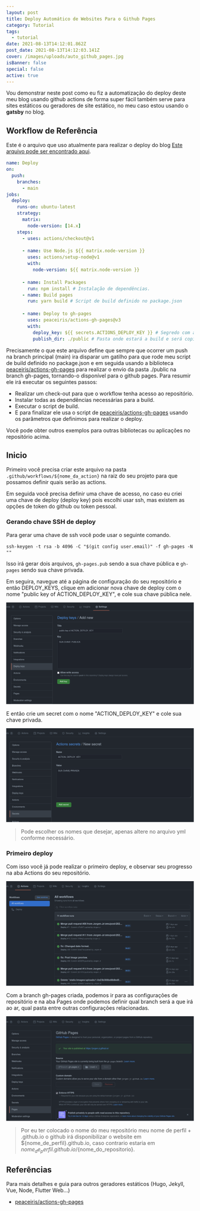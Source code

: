 ```yaml
---
layout: post
title: Deploy Automático de Websites Para o Github Pages
category: Tutorial
tags:
  - tutorial
date: 2021-08-13T14:12:01.862Z
post_date: 2021-08-13T14:12:03.141Z
cover: /images/uploads/auto_github_pages.jpg
isBanner: false
special: false
active: true
---
```

Vou demonstrar neste post como eu fiz a automatização do deploy deste meu blog usando github actions de forma super fácil também serve para sites estáticos ou geradores de site estático, no meu caso estou usando o **gatsby** no blog.

## Workflow de Referência

Este é o arquivo que uso atualmente para realizar o deploy do blog [Este arquivo pode ser encontrado aqui](https://gist.github.com/Jorgen-Jr/8b0d0a5ea008853e7332696b5d67e3dd#file-built-deploy-yml).

```yaml
name: Deploy
on:
  push:
    branches:
      - main
jobs:
  deploy:
    runs-on: ubuntu-latest
    strategy:
      matrix:
        node-version: [14.x]
    steps:
      - uses: actions/checkout@v1

      - name: Use Node.js ${{ matrix.node-version }}
        uses: actions/setup-node@v1
        with:
          node-version: ${{ matrix.node-version }}

      - name: Install Packages
        run: npm install # Instalação de dependências.
      - name: Build pages
        run: yarn build # Script de build definido no package.json

      - name: Deploy to gh-pages
        uses: peaceiris/actions-gh-pages@v3
        with:
          deploy_key: ${{ secrets.ACTIONS_DEPLOY_KEY }} # Segredo com a chave privada para acesso ssh
          publish_dir: ./public # Pasta onde estará a build e será copiada para a branch gh-pages.
```

Precisamente o que este arquivo define que sempre que ocorrer um push na branch principal (main) ira disparar um gatilho para que rode meu script de build definido no package.json e em seguida usando a biblioteca [peaceiris/actions-gh-pages](https://github.com/peaceiris/actions-gh-pages) para realizar o envio da pasta ./public na branch gh-pages, tornando-o disponível para o github pages. Para resumir ele irá executar os seguintes passos:

* Realizar um check-out para que o workflow tenha acesso ao repositório.
* Instalar todas as dependências necessárias para a build.
* Executar o script de build.
* E para finalizar ele usa o script de [peaceiris/actions-gh-pages](https://github.com/peaceiris/actions-gh-pages) usando os parâmetros que definimos para realizar o deploy.

Você pode obter outros exemplos para outras bibliotecas ou aplicações no repositório acima.

## Inicio

Primeiro você precisa criar este arquivo na pasta `.github/workflows/${nome_da_action}` na raiz do seu projeto para que possamos definir quais serão as actions.

Em seguida você precisa definir uma chave de acesso, no caso eu criei uma chave de deploy (deploy key) pois escolhi usar ssh, mas existem as opções de token do github ou token pessoal.

### Gerando chave SSH de deploy

Para gerar uma chave de ssh você pode usar o seguinte comando.

```textile
ssh-keygen -t rsa -b 4096 -C "$(git config user.email)" -f gh-pages -N ""
```

Isso irá gerar dois arquivos, `gh-pages.pub` sendo a sua chave pública e `gh-pages` sendo sua chave privada.

Em seguira, navegue até a página de configuração do seu repositório e então DEPLOY_KEYS, clique em adicionar nova chave de deploy com o nome "public key of ACTION_DEPLOY_KEY", e cole sua chave pública nele.

![Screenshot chave publica de deploy](/images/uploads/blog_gihub_actions_public_deploy_key.png)

E então crie um secret com o nome "ACTION_DEPLOY_KEY" e cole sua chave privada.

![Screenshot chave privada de deploy.](/images/uploads/blog_gihub_actions_private_deploy_key.png)

> Pode escolher os nomes que desejar, apenas altere no arquivo yml conforme necessário.

### Primeiro deploy

Com isso você já pode realizar o primeiro deploy, e observar seu progresso na aba Actions do seu repositório.

![Aba de actions github.](/images/uploads/blog_gihub_actions_actions_tab.png)

Com a branch gh-pages criada, podemos ir para as configurações de repositório e na aba Pages onde podemos definir qual branch será a que irá ao ar, qual pasta entre outras configurações relacionadas.

![Aba de Pages](/images/uploads/blog_gihub_actions_pages_tab.png)

> Por eu ter colocado o nome do meu repositório meu nome de perfil + .github.io o github irá disponibilizar o website em ${nome_de_perfil}.github.io, caso contrario estaria em ${nome_de_perfil}.github.io/${nome_do_repositorio}.

## Referências

Para mais detalhes e guia para outros geradores estáticos (Hugo, Jekyll, Vue, Node, Flutter Web...)

* [peaceiris/actions-gh-pages](https://github.com/peaceiris/actions-gh-pages)